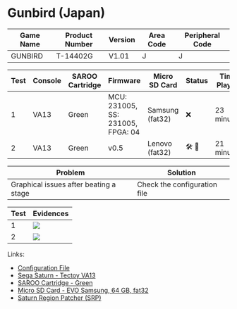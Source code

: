 # Gunbird (Japan)

| Game Name | Product Number | Version | Area Code | Peripheral Code |
| --------- | -------------- | ------- | --------- | --------------- |
| GUNBIRD   | T-14402G       | V1.01   | J         | J               |

| Test | Console | SAROO Cartridge | Firmware                          | Micro SD Card   | Status                               | Time Played |
| ---- | ------- | --------------- | --------------------------------- | --------------- | ------------------------------------ | ----------- |
| 1    | VA13    | Green           | MCU: 231005, SS: 231005, FPGA: 04 | Samsung (fat32) | :x:                                  | 23 minutes  |
| 2    | VA13    | Green           | v0.5                              | Lenovo (fat32)  | :hammer_and_wrench: :checkered_flag: | 21 minutes  |

| Problem                                | Solution                     |
| -------------------------------------- | ---------------------------- |
| Graphical issues after beating a stage | Check the configuration file |

| Test | Evidences                                                                                        |
| ---- | ------------------------------------------------------------------------------------------------ |
| 1    | [![](https://img.youtube.com/vi/zqmlRjDOB4Y/0.jpg)](https://www.youtube.com/watch?v=zqmlRjDOB4Y) |
| 2    | [![](https://img.youtube.com/vi/mIexnE5nEAw/0.jpg)](https://www.youtube.com/watch?v=mIexnE5nEAw) |

Links:

- [Configuration File](https://github.com/williamdsw/saroo-configuration-list/blob/master/Regions/Retails/Japan/T-24903G/README.md)
- [Sega Saturn - Tectoy VA13](../../../../Info/Consoles/VA13/README.md)
- [SAROO Cartridge - Green](../../../../Info/Cartridges/RetroGameParadiseStore/1.32F/README.md)
- [Micro SD Card - EVO Samsung, 64 GB, fat32](../../../../Info/SdCards/Samsung/64GB/fat32/README.md)
- [Saturn Region Patcher (SRP)](https://segaxtreme.net/resources/saturn-region-patcher.81/download)
